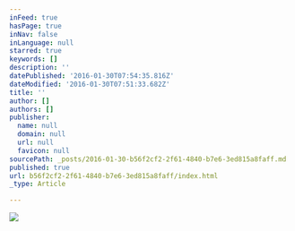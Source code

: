 ```yaml
---
inFeed: true
hasPage: true
inNav: false
inLanguage: null
starred: true
keywords: []
description: ''
datePublished: '2016-01-30T07:54:35.816Z'
dateModified: '2016-01-30T07:51:33.682Z'
title: ''
author: []
authors: []
publisher:
  name: null
  domain: null
  url: null
  favicon: null
sourcePath: _posts/2016-01-30-b56f2cf2-2f61-4840-b7e6-3ed815a8faff.md
published: true
url: b56f2cf2-2f61-4840-b7e6-3ed815a8faff/index.html
_type: Article

---
```

![](https://the-grid-user-content.s3-us-west-2.amazonaws.com/a16955d7-3db7-4955-85fb-8d5ccddc3853.png)